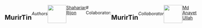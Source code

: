<div style="display:flex;">
  <h2>MurirTin</h2> 
<h6>Authors</h6>
<div style="display: flex;">
  <img src="https://avatars.githubusercontent.com/u/54738067?v=4&size=64" width="60px;"/><br /><a href="https://github.com/rijonshahariar">Shahariar Rijon</a> <br/><br/>
</div>
# Colaborator:
  <div style="display:flex;">
  <h2>MurirTin</h2> 
<h6>Collaborator</h6>
<div style="display: flex;">
  <img src="https://avatars.githubusercontent.com/u/109759412?s=400&u=2478af607c5d3e5750dd62ca652cc6013f3b51c1&v=4" width="60px;"/><br /><a href="https://github.com/anayet6863">Md Anayet Ullah</a> <br/><br/>
</div>
</div>




